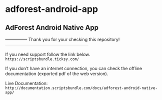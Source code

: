 # adforest-android-app
## AdForest Android Native App

————— Thank you for your checking this repository! ———————————————————



If you need support follow the link below.
`https://scriptsbundle.ticksy.com/`

If you don’t have an internet connection, you can check the offline documentation (exported pdf of the web version).

Live Documentation: 
`http://documentation.scriptsbundle.com/docs/adforest-android-native-app/`
